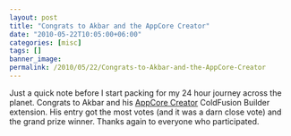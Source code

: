 ```yaml
---
layout: post
title: "Congrats to Akbar and the AppCore Creator"
date: "2010-05-22T10:05:00+06:00"
categories: [misc]
tags: []
banner_image: 
permalink: /2010/05/22/Congrats-to-Akbar-and-the-AppCore-Creator
---
```


Just a quick note before I start packing for my 24 hour journey across the planet. Congrats to Akbar and his <a href="http://appcorecreator.riaforge.org/">AppCore Creator</a> ColdFusion Builder extension. His entry got the most votes (and it was a darn close vote) and the grand prize winner. Thanks again to everyone who participated.